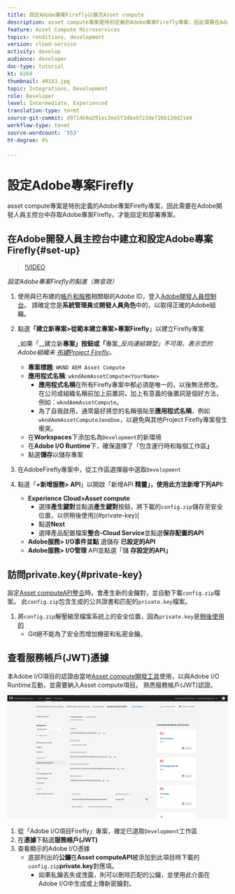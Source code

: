 ```yaml
---
title: 設定Adobe專案Firefly以擴充Asset compute
description: asset compute專案是特別定義的Adobe專案Firefly專案，因此需要在Adobe開發人員主控台中存取Adobe專案Firefly，才能設定和部署專案。
feature: Asset Compute Microservices
topics: renditions, development
version: cloud-service
activity: develop
audience: developer
doc-type: tutorial
kt: 6268
thumbnail: 40183.jpg
topic: Integrations, Development
role: Developer
level: Intermediate, Experienced
translation-type: tm+mt
source-git-commit: d9714b9a291ec3ee5f3dba9723de72bb120d2149
workflow-type: tm+mt
source-wordcount: '553'
ht-degree: 0%

---
```



# 設定Adobe專案Firefly

asset compute專案是特別定義的Adobe專案Firefly專案，因此需要在Adobe開發人員主控台中存取Adobe專案Firefly，才能設定和部署專案。

## 在Adobe開發人員主控台中建立和設定Adobe專案Firefly{#set-up}

>[!VIDEO](https://video.tv.adobe.com/v/40183/?quality=12&learn=on)

_設定Adobe專案Firefly的點進（無音效）_

1. 使用與已布建的[帳戶和服務](./accounts-and-services.md)相關聯的Adobe ID，登入[Adobe開發人員控制台](https://console.adobe.io)。 請確定您是&#x200B;__系統管理員__&#x200B;或&#x200B;__開發人員角色__&#x200B;中的，以取得正確的Adobe組織。
1. 點選&#x200B;__「建立新專案>從範本建立專案>專案Firefly__」以建立Firefly專案

   _如果「__&#x200B;建立新&#x200B;__專案」按鈕或「__&#x200B;專案&#x200B;__反向連結類型」不可用，表示您的Adobe組織未 [布建Project Firefly](#request-adobe-project-firefly)。_

   + __專案標題__:  `WKND AEM Asset Compute`
   + __應用程式名稱__:  `wkndAemAssetCompute<YourName>`
      + __應用程式名稱__&#x200B;在所有Firefly專案中都必須是唯一的，以後無法修改。 在公司或組織名稱前加上前置詞，加上有意義的後置詞是個好方法，例如：`wkndAemAssetCompute`。
      + 為了自我啟用，通常最好將您的名稱張貼至&#x200B;__應用程式名稱__，例如`wkndAemAssetComputeJaneDoe`，以避免與其他Project Firefly專案發生衝突。
   + 在&#x200B;__Workspaces__&#x200B;下添加名為`Development`的新環境
   + 在&#x200B;__Adobe I/O Runtime__&#x200B;下，確保選擇了「包含運行時和每個工作區&#x200B;__」__
   + 點選&#x200B;__儲存__&#x200B;以儲存專案
1. 在AdobeFirefly專案中，從工作區選擇器中選取`Development`
1. 點選「__+新增服務> API__」以開啟「新增API __精靈」，使用此方法新增下列API:__

   + __Experience Cloud>Asset compute__
      + 選擇&#x200B;__產生鍵對__&#x200B;並點選&#x200B;__產生鍵對__&#x200B;按鈕，將下載的`config.zip`儲存至安全位置，以供稍後使用](#private-key)[
      + 點選&#x200B;__Next__
      + 選擇產品配置檔案&#x200B;__整合-Cloud Service__&#x200B;並點選&#x200B;__保存配置的API__
   + __Adobe服務> I/O事件並點__ 選儲存 __已設定的API__
   + __Adobe服務> I/O管理__ API並點選「儲 __存設定的API」__

## 訪問private.key{#private-key}

設定[Asset computeAPI整合](#set-up)時，會產生新的金鑰對，並自動下載`config.zip`檔案。 此`config.zip`包含生成的公共證書和匹配的`private.key`檔案。

1. 將`config.zip`解壓縮至檔案系統上的安全位置，因為`private.key`是[稍後使用的](../develop/environment-variables.md)
   + Git絕不能為了安全而增加機密和私密金鑰。

## 查看服務帳戶(JWT)憑據

本Adobe I/O項目的認證由當地[Asset compute開發工具](../develop/development-tool.md)使用，以與Adobe I/O Runtime互動，並需要納入Asset compute項目。 熟悉服務帳戶(JWT)認證。

![Adobe開發人員服務帳戶認證](./assets/firefly/service-account.png)

1. 從「Adobe I/O項目Firefly」專案，確定已選取`Development`工作區
1. 在&#x200B;__憑據__&#x200B;下點選&#x200B;__服務帳戶(JWT)__
1. 查看顯示的Adobe I/O憑據
   + 底部列出的&#x200B;__公鑰__&#x200B;在&#x200B;__Asset computeAPI__&#x200B;被添加到此項目時下載的`config.zip`__private.key__&#x200B;對應項。
      + 如果私鑰丟失或洩露，則可以刪除匹配的公鑰，並使用此介面在Adobe I/O中生成或上傳新密鑰對。
